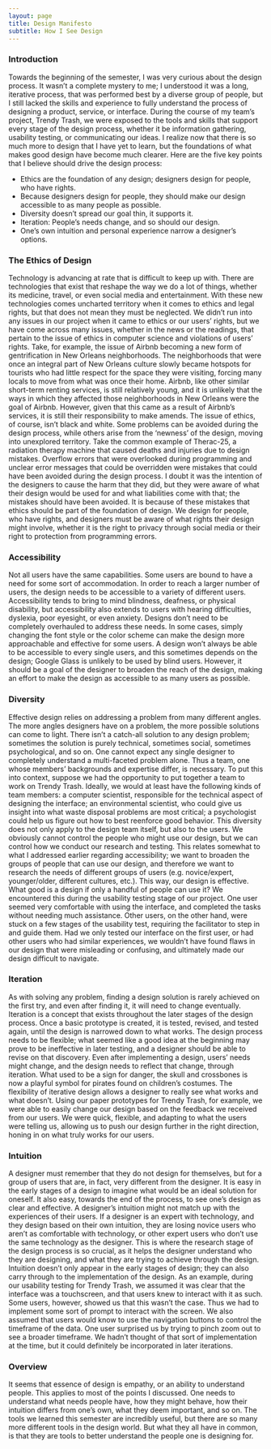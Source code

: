 ```yaml
---
layout: page
title: Design Manifesto
subtitle: How I See Design
---
```


### Introduction

Towards the beginning of the semester, I was very curious about the design process. It wasn’t a complete mystery to me; I understood it was a long, iterative process, that was performed best by a diverse group of people, but I still lacked the skills and experience to fully understand the process of designing a product, service, or interface. During the course of my team’s project, Trendy Trash, we were exposed to the tools and skills that support every stage of the design process, whether it be information gathering, usability testing, or communicating our ideas. I realize now that there is so much more to design that I have yet to learn, but the foundations of what makes good design have become much clearer. Here are the five key points that I believe should drive the design process:
* Ethics are the foundation of any design; designers design for people, who have rights.
* Because designers design for people, they should make our design accessible to as many people as possible.
* Diversity doesn’t spread our goal thin, it supports it.
* Iteration: People’s needs change, and so should our design.
* One’s own intuition and personal experience narrow a designer’s options.

### The Ethics of Design

Technology is advancing at rate that is difficult to keep up with. There are technologies that exist that reshape the way we do a lot of things, whether its medicine, travel, or even social media and entertainment. With these new technologies comes uncharted territory when it comes to ethics and legal rights, but that does not mean they must be neglected. We didn’t run into any issues in our project when it came to ethics or our users’ rights, but we have come across many issues, whether in the news or the readings, that pertain to the issue of ethics in computer science and violations of users’ rights. Take, for example, the issue of Airbnb becoming a new form of gentrification in New Orleans neighborhoods. The neighborhoods that were once an integral part of New Orleans culture slowly became hotspots for tourists who had little respect for the space they were visiting, forcing many locals to move from what was once their home. Airbnb, like other similar short-term renting services, is still relatively young, and it is unlikely that the ways in which they affected those neighborhoods in New Orleans were the goal of Airbnb. However, given that this came as a result of Airbnb’s services, it is still their responsibility to make amends. 
The issue of ethics, of course, isn’t black and white. Some problems can be avoided during the design process, while others arise from the ‘newness’ of the design, moving into unexplored territory. Take the common example of Therac-25, a radiation therapy machine that caused deaths and injuries due to design mistakes. Overflow errors that were overlooked during programming and unclear error messages that could be overridden were mistakes that could have been avoided during the design process. I doubt it was the intention of the designers to cause the harm that they did, but they were aware of what their design would be used for and what liabilities come with that; the mistakes should have been avoided.
It is because of these mistakes that ethics should be part of the foundation of design. We design for people, who have rights, and designers must be aware of what rights their design might involve, whether it is the right to privacy through social media or their right to protection from programming errors. 

### Accessibility

Not all users have the same capabilities. Some users are bound to have a need for some sort of accommodation. In order to reach a larger number of users, the design needs to be accessible to a variety of different users. Accessibility tends to bring to mind blindness, deafness, or physical disability, but accessibility also extends to users with hearing difficulties, dyslexia, poor eyesight, or even anxiety. Designs don’t need to be completely overhauled to address these needs. In some cases, simply changing the font style or the color scheme can make the design more approachable and effective for some users.
A design won’t always be able to be accessible to every single users, and this sometimes depends on the design; Google Glass is unlikely to be used by blind users. However, it should be a goal of the designer to broaden the reach of the design, making an effort to make the design as accessible to as many users as possible.

### Diversity

Effective design relies on addressing a problem from many different angles. The more angles designers have on a problem, the more possible solutions can come to light. There isn’t a catch-all solution to any design problem; sometimes the solution is purely technical, sometimes social, sometimes psychological, and so on. One cannot expect any single designer to completely understand a multi-faceted problem alone. Thus a team, one whose members’ backgrounds and expertise differ, is necessary. To put this into context, suppose we had the opportunity to put together a team to work on Trendy Trash. Ideally, we would at least have the following kinds of team members: a computer scientist, responsible for the technical aspect of designing the interface; an environmental scientist, who could give us insight into what waste disposal problems are most critical; a psychologist could help us figure out how to best reenforce good behavior.
This diversity does not only apply to the design team itself, but also to the users. We obviously cannot control the people who might use our design, but we can control how we conduct our research and testing. This relates somewhat to what I addressed earlier regarding accessibility; we want to broaden the groups of people that can use our design, and therefore we want to research the needs of different groups of users (e.g. novice/expert, younger/older, different cultures, etc.). This way, our design is effective. What good is a design if only a handful of people can use it?
We encountered this during the usability testing stage of our project. One user seemed very comfortable with using the interface, and completed the tasks without needing much assistance. Other users, on the other hand, were stuck on a few stages of the usability test, requiring the facilitator to step in and guide them. Had we only tested our interface on the first user, or had other users who had similar experiences, we wouldn’t have found flaws in our design that were misleading or confusing, and ultimately made our design difficult to navigate.

### Iteration

As with solving any problem, finding a design solution is rarely achieved on the first try, and even after finding it, it will need to change eventually. Iteration is a concept that exists throughout the later stages of the design process. Once a basic prototype is created, it is tested, revised, and tested again, until the design is narrowed down to what works. The design process needs to be flexible; what seemed like a good idea at the beginning may prove to be ineffective in later testing, and a designer should be able to revise on that discovery. Even after implementing a design, users’ needs might change, and the design needs to reflect that change, through iteration. What used to be a sign for danger, the skull and crossbones is now a playful symbol for pirates found on children’s costumes. 
The flexibility of iterative design allows a designer to really see what works and what doesn’t. Using our paper prototypes for Trendy Trash, for example, we were able to easily change our design based on the feedback we received from our users. We were quick, flexible, and adapting to what the users were telling us, allowing us to push our design further in the right direction, honing in on what truly works for our users.

### Intuition

A designer must remember that they do not design for themselves, but for a group of users that are, in fact, very different from the designer. It is easy in the early stages of a design to imagine what would be an ideal solution for oneself. It also easy, towards the end of the process, to see one’s design as clear and effective. A designer’s intuition might not match up with the experiences of their users. If a designer is an expert with technology, and they design based on their own intuition, they are losing novice users who aren’t as comfortable with technology, or other expert users who don’t use the same technology as the designer. This is where the research stage of the design process is so crucial, as it helps the designer understand who they are designing, and what they are trying to achieve through the design.  Intuition doesn’t only appear in the early stages of design; they can also carry through to the implementation of the design.  As an example, during our usability testing for Trendy Trash, we assumed it was clear that the interface was a touchscreen, and that users knew to interact with it as such. Some users, however, showed us that this wasn’t the case. Thus we had to implement some sort of prompt to interact with the screen. We also assumed that users would know to use the navigation buttons to control the timeframe of the data. One user surprised us by trying to pinch zoom out to see a broader timeframe. We hadn’t thought of that sort of implementation at the time, but it could definitely be incorporated in later iterations.

### Overview

It seems that essence of design is empathy, or an ability to understand people. This applies to most of the points I discussed. One needs to understand what needs people have, how they might behave, how their intuition differs from one’s own, what they deem important, and so on. The tools we learned this semester are incredibly useful, but there are so many more different tools in the design world. But what they all have in common, is that they are tools to better understand the people one is designing for.
